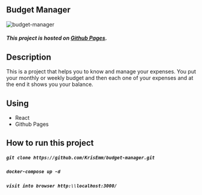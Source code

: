 ## Budget Manager

![budget-manager](https://krisemm.github.io/krisemm-portfolio/assets/images/projects/budget-manager.png "budget-manager")

##### This project is hosted on [Github Pages](https://krisemm.github.io/budget-manager/).

## Description

This is a project that helps you to know and manage your expenses. You put your monthly or weekly budget and then each one of your expenses and at the end it shows you your balance.

## Using

- React
- Github Pages


## How to run this project

##### `git clone https://github.com/KrisEmm/budget-manager.git`

##### `docker-compose up -d`

##### `visit into browser http:\\localhost:3000/`
